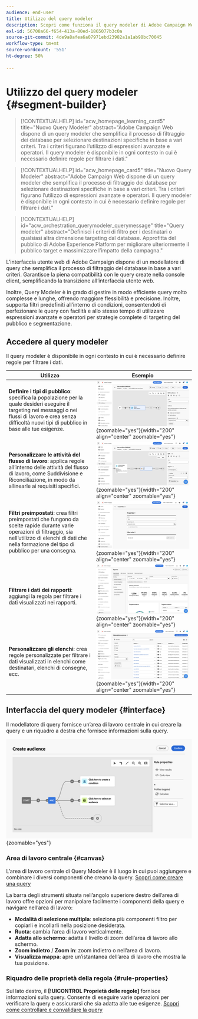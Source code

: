 ```yaml
---
audience: end-user
title: Utilizzo del query modeler
description: Scopri come funziona il query modeler di Adobe Campaign Web.
exl-id: 56708a66-f654-413a-80ed-1865077b3c0a
source-git-commit: 4de9a8afea6a07971ebd23982a1a1ab98bc70045
workflow-type: tm+mt
source-wordcount: '551'
ht-degree: 50%

---
```


# Utilizzo del query modeler {#segment-builder}


>[!CONTEXTUALHELP]
>id="acw_homepage_learning_card5"
>title="Nuovo Query Modeler"
>abstract="Adobe Campaign Web dispone di un query modeler che semplifica il processo di filtraggio dei database per selezionare destinazioni specifiche in base a vari criteri. Tra i criteri figurano l’utilizzo di espressioni avanzate e operatori. Il query modeler è disponibile in ogni contesto in cui è necessario definire regole per filtrare i dati."

<!--TO REMOVE BELOW-->
>[!CONTEXTUALHELP]
>id="acw_homepage_card5"
>title="Nuovo Query Modeler"
>abstract="Adobe Campaign Web dispone di un query modeler che semplifica il processo di filtraggio dei database per selezionare destinazioni specifiche in base a vari criteri. Tra i criteri figurano l’utilizzo di espressioni avanzate e operatori. Il query modeler è disponibile in ogni contesto in cui è necessario definire regole per filtrare i dati."

<!--TO REMOVE ABOVE-->


>[!CONTEXTUALHELP]
>id="acw_orchestration_querymodeler_querymessage"
>title="Query modeler"
>abstract="Definisci i criteri di filtro per i destinatari o qualsiasi altra dimensione targeting dal database. Approfitta del pubblico di Adobe Experience Platform per migliorare ulteriormente il pubblico target e massimizzare l’impatto della campagna."

L’interfaccia utente web di Adobe Campaign dispone di un modellatore di query che semplifica il processo di filtraggio del database in base a vari criteri. Garantisce la piena compatibilità con le query create nella console client, semplificando la transizione all’interfaccia utente web.

Inoltre, Query Modeler è in grado di gestire in modo efficiente query molto complesse e lunghe, offrendo maggiore flessibilità e precisione. Inoltre, supporta filtri predefiniti all’interno di condizioni, consentendoti di perfezionare le query con facilità e allo stesso tempo di utilizzare espressioni avanzate e operatori per strategie complete di targeting del pubblico e segmentazione.

## Accedere al query modeler

Il query modeler è disponibile in ogni contesto in cui è necessario definire regole per filtrare i dati.

| Utilizzo | Esempio |
|  ---  |  ---  |
| **Definire i tipi di pubblico**: specifica la popolazione per la quale desideri eseguire il targeting nei messaggi o nei flussi di lavoro e crea senza difficoltà nuovi tipi di pubblico in base alle tue esigenze. | ![](assets/access-audience.png){zoomable=&quot;yes&quot;}{width="200" align="center" zoomable="yes"} |
| **Personalizzare le attività del flusso di lavoro**: applica regole all’interno delle attività del flusso di lavoro, come Suddivisione e Riconciliazione, in modo da allinearle ai requisiti specifici. | ![](assets/access-workflow.png){zoomable=&quot;yes&quot;}{width="200" align="center" zoomable="yes"} |
| **Filtri preimpostati**: crea filtri preimpostati che fungono da scelte rapide durante varie operazioni di filtraggio, sia nell’utilizzo di elenchi di dati che nella formazione del tipo di pubblico per una consegna. | ![](assets/access-predefined-filter.png){zoomable=&quot;yes&quot;}{width="200" align="center" zoomable="yes"} |
| **Filtrare i dati dei rapporti**: aggiungi la regola per filtrare i dati visualizzati nei rapporti. | ![](assets/access-reports.png){zoomable=&quot;yes&quot;}{width="200" align="center" zoomable="yes"} |
| **Personalizzare gli elenchi**: crea regole personalizzate per filtrare i dati visualizzati in elenchi come destinatari, elenchi di consegne, ecc. | ![](assets/access-lists.png){zoomable=&quot;yes&quot;}{width="200" align="center" zoomable="yes"} |

<!--**Dynamize content**: make your content dynamic by creating conditions that define which content should be displayed to different recipients, ensuring personalized and relevant messaging.

+++Example

![](assets/access-audience.png){zoomable="yes"}

 +++
-->

## Interfaccia del query modeler {#interface}

Il modellatore di query fornisce un’area di lavoro centrale in cui creare la query e un riquadro a destra che fornisce informazioni sulla query.

![](assets/query-interface.png){zoomable=&quot;yes&quot;}

### Area di lavoro centrale {#canvas}

L’area di lavoro centrale di Query Modeler è il luogo in cui puoi aggiungere e combinare i diversi componenti che creano la query. [Scopri come creare una query](build-query.md)

La barra degli strumenti situata nell’angolo superiore destro dell’area di lavoro offre opzioni per manipolare facilmente i componenti della query e navigare nell’area di lavoro:

* **Modalità di selezione multipla**: seleziona più componenti filtro per copiarli e incollarli nella posizione desiderata.
* **Ruota**: cambia l’area di lavoro verticalmente.
* **Adatta allo schermo**: adatta il livello di zoom dell’area di lavoro allo schermo.
* **Zoom indietro** / **Zoom in**: zoom indietro o nell’area di lavoro.
* **Visualizza mappa**: apre un’istantanea dell’area di lavoro che mostra la tua posizione.

### Riquadro delle proprietà della regola {#rule-properties}

Sul lato destro, il **[!UICONTROL Proprietà delle regole]** fornisce informazioni sulla query. Consente di eseguire varie operazioni per verificare la query e assicurarsi che sia adatta alle tue esigenze. [Scopri come controllare e convalidare la query](build-query.md#check-and-validate-your-query)

